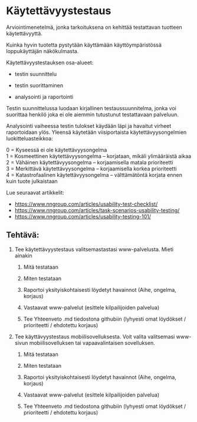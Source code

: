 # Käytettävyystestaus 

Arviointimenetelmä, jonka tarkoituksena on kehittää testattavan tuotteen käytettävyyttä.

Kuinka hyvin tuotetta pystytään käyttämään käyttöympäristössä loppukäyttäjän näkökulmasta. 

Käytettävyystestauksen osa-alueet: 

* testin suunnittelu 

* testin suorittaminen 

* analysointi ja raportointi 

Testin suunnittelussa luodaan kirjallinen testaussuunnitelma, jonka voi suorittaa henkilö joka ei ole aiemmin tutustunut testattavaan palveluun. 
 
Analysointi vaiheessa testin tulokset käydään läpi ja havaitut virheet raportoidaan ylös. Yleensä käytetään viisiportaista käytettävyysongelmien luokitteluasteikkoa:  

0 = Kyseessä ei ole käytettävyysongelma  
1 = Kosmeettinen käytettävyysongelma – korjataan, mikäli ylimääräistä aikaa 
2 = Vähäinen käytettävyysongelma – korjaamisella matala prioriteetti  
3 = Merkittävä käytettävyysongelma – korjaamisella korkea prioriteetti  
4 = Katastrofaalinen käytettävyysongelma – välttämätöntä korjata ennen kuin tuote julkaistaan  

Lue seuraavat artikkelit: 
- https://www.nngroup.com/articles/usability-test-checklist/ 
- https://www.nngroup.com/articles/task-scenarios-usability-testing/
- https://www.nngroup.com/articles/usability-testing-101/ 

## Tehtävä: 

1. Tee käytettävyystestaus valitsemastastasi www-palvelusta. Mieti ainakin

    1. Mitä testataan 

    2. Miten testataan 

    3. Raportoi yksityiskohtaisesti löydetyt havainnot (Aihe, ongelma, korjaus) 

    4. Vastaavat www-palvelut (esittele kilpailijoiden palvelua) 

    5. Tee Yhteenveto .md tiedostona githubiin (lyhyesti omat löydökset / prioriteetti / ehdotettu korjaus)  

2. Tee käyttävyystestaus mobiilisovelluksesta. Voit valita valitsemasi www-sivun mobiilisovelluksen tai vapaavalintaisen sovelluksen.

   1. Mitä testataan 

   2. Miten testataan 

   3. Raportoi yksityiskohtaisesti löydetyt havainnot (Aihe, ongelma, korjaus) 

   4. Vastaavat www-palvelut (esittele kilpailijoiden palvelua) 

   5. Tee Yhteenveto .md tiedostona githubiin (lyhyesti omat löydökset / prioriteetti / ehdotettu korjaus)  
